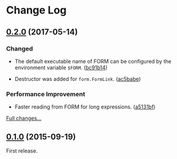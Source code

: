 # Change Log

## [0.2.0](https://github.com/tueda/python-form/releases/tag/v0.2.0) (2017-05-14)

### Changed

- The default executable name of FORM can be configured by the environment
  variable `$FORM`.
  ([bc91b14](https://github.com/tueda/python-form/commit/bc91b14))

- Destructor was added for `form.FormLink`.
  ([ac5babe](https://github.com/tueda/python-form/commit/ac5babe))

### Performance Improvement

- Faster reading from FORM for long expressions.
  ([a5131bf](https://github.com/tueda/python-form/commit/a5131bf))

[Full changes...](https://github.com/tueda/python-form/compare/v0.1.0...v0.2.0)

## [0.1.0](https://github.com/tueda/python-form/releases/tag/v0.1.0) (2015-09-19)

First release.
